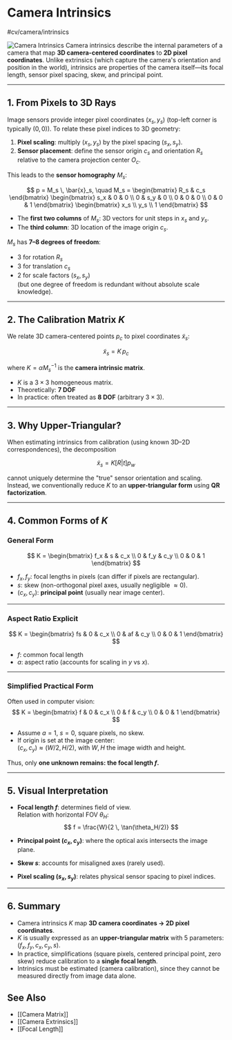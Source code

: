 # Camera Intrinsics
 #cv/camera/intrinsics

![Camera Intrinsics](camera-intrinsics.png)
Camera intrinsics describe the internal parameters of a camera that map **3D camera-centered coordinates** to **2D pixel coordinates**. 
Unlike extrinsics (which capture the camera's orientation and position in the world), intrinsics are properties of the camera itself—its focal length, sensor pixel spacing, skew, and principal point.

---
## 1. From Pixels to 3D Rays

Image sensors provide integer pixel coordinates $(x_s, y_s)$ (top-left corner is typically $(0,0)$). To relate these pixel indices to 3D geometry:

1. **Pixel scaling**: multiply $(x_s, y_s)$ by the pixel spacing $(s_x, s_y)$.
2. **Sensor placement**: define the sensor origin $c_s$ and orientation $R_s$ relative to the camera projection center $O_c$.

This leads to the **sensor homography** $M_s$:

$$
p = M_s \, \bar{x}_s, \quad
M_s =
\begin{bmatrix}
R_s & c_s
\end{bmatrix}
\begin{bmatrix}
s_x & 0 & 0 \\
0 & s_y & 0 \\
0 & 0 & 0 \\
0 & 0 & 1
\end{bmatrix}
\begin{bmatrix}
x_s \\ y_s \\ 1
\end{bmatrix}
$$

- The **first two columns** of $M_s$: 3D vectors for unit steps in $x_s$ and $y_s$.
- The **third column**: 3D location of the image origin $c_s$.

$M_s$ has **7–8 degrees of freedom**:
- $3$ for rotation $R_s$
- $3$ for translation $c_s$
- $2$ for scale factors $(s_x, s_y)$  
(but one degree of freedom is redundant without absolute scale knowledge).

---

## 2. The Calibration Matrix $K$

We relate 3D camera-centered points $p_c$ to pixel coordinates $\tilde{x}_s$:

$$
\tilde{x}_s = K \, p_c
$$

where $K = \alpha M_s^{-1}$ is the **camera intrinsic matrix**.

- $K$ is a $3 \times 3$ homogeneous matrix.
- Theoretically: **7 DOF**  
- In practice: often treated as **8 DOF** (arbitrary $3\times 3$).

---

## 3. Why Upper-Triangular?

When estimating intrinsics from calibration (using known 3D–2D correspondences), the decomposition

$$
\tilde{x}_s = K [R|t] p_w
$$

cannot uniquely determine the "true" sensor orientation and scaling.  
Instead, we conventionally reduce $K$ to an **upper-triangular form** using **QR factorization**.

---

## 4. Common Forms of $K$

### General Form
$$
K =
\begin{bmatrix}
f_x & s & c_x \\
0 & f_y & c_y \\
0 & 0 & 1
\end{bmatrix}
$$

- $f_x, f_y$: focal lengths in pixels (can differ if pixels are rectangular).  
- $s$: skew (non-orthogonal pixel axes, usually negligible $\approx 0$).  
- $(c_x, c_y)$: **principal point** (usually near image center).

---

### Aspect Ratio Explicit
$$
K =
\begin{bmatrix}
fs & 0 & c_x \\
0 & af & c_y \\
0 & 0 & 1
\end{bmatrix}
$$

- $f$: common focal length  
- $a$: aspect ratio (accounts for scaling in $y$ vs $x$).

---

### Simplified Practical Form
Often used in computer vision:
$$
K =
\begin{bmatrix}
f & 0 & c_x \\
0 & f & c_y \\
0 & 0 & 1
\end{bmatrix}
$$

- Assume $a=1$, $s=0$, square pixels, no skew.  
- If origin is set at the image center:  
  $(c_x, c_y) \approx (W/2, H/2)$, with $W,H$ the image width and height.

Thus, only **one unknown remains: the focal length $f$.**

---

## 5. Visual Interpretation

- **Focal length $f$**: determines field of view.  
  Relation with horizontal FOV $\theta_H$:
  $$
  f = \frac{W}{2 \, \tan(\theta_H/2)}
  $$

- **Principal point $(c_x, c_y)$**: where the optical axis intersects the image plane.  
- **Skew $s$**: accounts for misaligned axes (rarely used).  
- **Pixel scaling $(s_x, s_y)$**: relates physical sensor spacing to pixel indices.

---

## 6. Summary

- Camera intrinsics $K$ map **3D camera coordinates → 2D pixel coordinates**.  
- $K$ is usually expressed as an **upper-triangular matrix** with 5 parameters:  
  $(f_x, f_y, c_x, c_y, s)$.  
- In practice, simplifications (square pixels, centered principal point, zero skew) reduce calibration to a **single focal length**.  
- Intrinsics must be estimated (camera calibration), since they cannot be measured directly from image data alone.

## See Also
- [[Camera Matrix]]
- [[Camera Extrinsics]]
- [[Focal Length]]